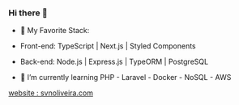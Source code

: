 ### Hi there 👋
- 👯 My Favorite Stack: 
- Front-end:  TypeScript | Next.js | Styled Components
- Back-end:   Node.js | Express.js | TypeORM | PostgreSQL

- 🌱 I’m currently learning PHP - Laravel - Docker - NoSQL - AWS

[website : svnoliveira.com](https://www.svnoliveira.com)
<!--
**svnoliveira/svnoliveira** is a ✨ _special_ ✨ repository because its `README.md` (this file) appears on your GitHub profile.

Here are some ideas to get you started:

- 🔭 I’m currently working on ...
- 🌱 I’m currently learning ...
- 👯 I’m looking to collaborate on ...
- 🤔 I’m looking for help with ...
- 💬 Ask me about ...
- 📫 How to reach me: ...
- ⚡ Fun fact: ...
-->
